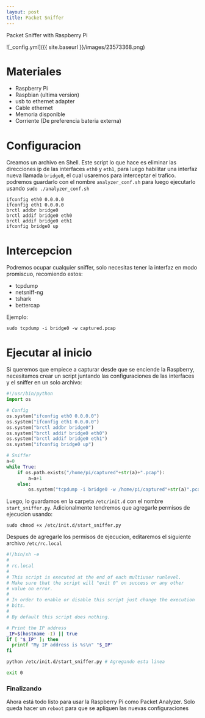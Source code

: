 ```yaml
---
layout: post
title: Packet Sniffer
---
```


Packet Sniffer with Raspberry Pi

![_config.yml]({{ site.baseurl }}/images/23573368.png)

# Materiales
* Raspberry Pi
* Raspbian (ultima version)
* usb to ethernet adapter
* Cable ethernet
* Memoria disponible
* Corriente (De preferencia bateria externa)


# Configuracion
Creamos un archivo en Shell. Este script lo que hace es eliminar las direcciones ip de las interfaces `eth0` y `eth1`, para luego habilitar una interfaz nueva llamada `bridge0`, el cual usaremos para interceptar el trafico. podremos guardarlo con el nombre `analyzer_conf.sh` para luego ejecutarlo usando `sudo ./analyzer_conf.sh`

```
ifconfig eth0 0.0.0.0
ifconfig eth1 0.0.0.0
brctl addbr bridge0
brctl addif bridge0 eth0
brctl addif bridge0 eth1
ifconfig bridge0 up
```


# Intercepcion
Podremos ocupar cualquier sniffer, solo necesitas tener la interfaz en modo promiscuo, recomiendo estos:

* tcpdump
* netsniff-ng
* tshark
* bettercap

Ejemplo:

```
sudo tcpdump -i bridge0 -w captured.pcap
```


# Ejecutar al inicio
Si queremos que empiece a capturar desde que se enciende la Raspberry, necesitamos crear un script juntando las configuraciones de las interfaces y el sniffer en un solo archivo:

```python
#!/usr/bin/python
import os

# Config
os.system("ifconfig eth0 0.0.0.0")
os.system("ifconfig eth1 0.0.0.0")
os.system("brctl addbr bridge0")
os.system("brctl addif bridge0 eth0")
os.system("brctl addif bridge0 eth1")
os.system("ifconfig bridge0 up")

# Sniffer
a=0
while True:
	if os.path.exists("/home/pi/captured"+str(a)+".pcap"):
		a=a+1
	else:
		os.system("tcpdump -i bridge0 -w /home/pi/captured"+str(a)".pcap")
```

Luego, lo guardamos en la carpeta `/etc/init.d` con el nombre `start_sniffer.py`. Adicionalmente tendremos que agregarle permisos de ejecucion usando:

```
sudo chmod +x /etc/init.d/start_sniffer.py
```

Despues de agregarle los permisos de ejecucion, editaremos el siguiente archivo `/etc/rc.local`

```bash
#!/bin/sh -e
#
# rc.local
#
# This script is executed at the end of each multiuser runlevel.
# Make sure that the script will "exit 0" on success or any other
# value on error.
#
# In order to enable or disable this script just change the execution
# bits.
#
# By default this script does nothing.

# Print the IP address
_IP=$(hostname -I) || true
if [ "$_IP" ]; then
  printf "My IP address is %s\n" "$_IP"
fi

python /etc/init.d/start_sniffer.py # Agregando esta linea

exit 0
```

### Finalizando
Ahora está todo listo para usar la Raspberry Pi como Packet Analyzer. Solo queda hacer un `reboot` para que se apliquen las nuevas configuraciones
